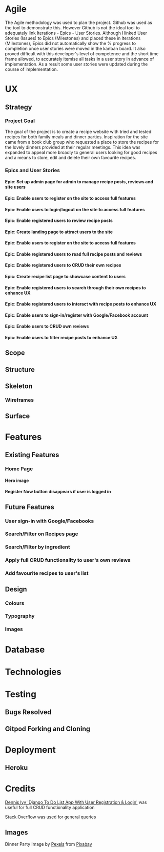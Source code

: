 # Agile
The Agile methodology was used to plan the project. Github was used as the tool to demonstrate this. However Github is not the ideal tool to adequately link Iterations - Epics - User Stories. Although I linked User Stories (Issues) to Epics (Milestones) and placed these in Iterations (Milestones), Epics did not automatically show the % progress to completion once user stories were moved in the kanban board. It also proved difficult with this developer's level of competence and the short time frame allowed, to accurately itemise all tasks in a user story in advance of implementation. As a result some user stories were updated during the course of implementation.

# UX
## Strategy
### Project Goal

The goal of the project is to create a recipe website with tried and tested recipes for both family meals and dinner parties. Inspiration for the site came from a book club group who requested a place to store the recipes for the lovely dinners provided at their regular meetings. This idea was expanded to appeal more broadly to general users looking for good recipes and a means to store, edit and delete their own favourite recipes.
### Epics and User Stories
#### Epic: Set up admin page for admin to manage recipe posts, reviews and site users
#### Epic: Enable users to register on the site to access full features
#### Epic: Enable users to login/logout on the site to access full features
#### Epic: Enable registered users to review recipe posts
#### Epic: Create landing page to attract users to the site
#### Epic: Enable users to register on the site to access full features
#### Epic: Enable registered users to read full recipe posts and reviews
#### Epic: Enable registered users to CRUD their own recipes
#### Epic: Create recipe list page to showcase content to users
#### Epic: Enable registered users to search through their own recipes to enhance UX
#### Epic: Enable registered users to interact with recipe posts to enhance UX


#### Epic: Enable users to sign-in/register with Google/Facebook account
#### Epic: Enable users to CRUD own reviews
#### Epic: Enable users to filter recipe posts to enhance UX
## Scope
## Structure
## Skeleton
### Wireframes
## Surface
# Features
## Existing Features

### Home Page

#### Hero image
#### Register Now button disappears if user is logged in

## Future Features
### User sign-in with Google/Facebooks
### Search/Filter on Recipes page
### Search/Filter by ingredient
### Apply full CRUD functionality to user's own reviews
### Add favourite recipes to user's list


## Design
### Colours
### Typography
### Images

# Database
# Technologies
# Testing
## Bugs Resolved
## Gitpod Forking and Cloning
# Deployment
## Heroku
# Credits

[Dennis Ivy 'Django To Do List App With User Registration & Login'](https://www.youtube.com/watch?v=llbtoQTt4qw&t=68s) was useful for full CRUD functionality application

[Stack Overflow](https://stackoverflow.com/) was used for general queries
## Images
Dinner Party Image by <a href="https://pixabay.com/users/pexels-2286921/?utm_source=link-attribution&amp;utm_medium=referral&amp;utm_campaign=image&amp;utm_content=1852926">Pexels</a> from <a href="https://pixabay.com/?utm_source=link-attribution&amp;utm_medium=referral&amp;utm_campaign=image&amp;utm_content=1852926">Pixabay</a>